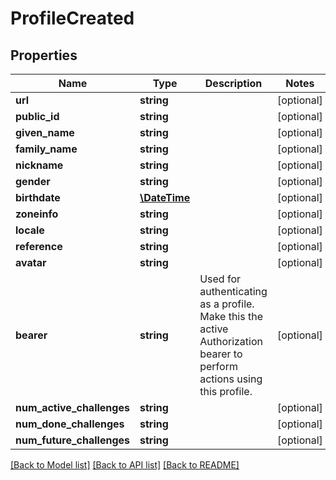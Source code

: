 # ProfileCreated

## Properties
Name | Type | Description | Notes
------------ | ------------- | ------------- | -------------
**url** | **string** |  | [optional] 
**public_id** | **string** |  | [optional] 
**given_name** | **string** |  | [optional] 
**family_name** | **string** |  | [optional] 
**nickname** | **string** |  | [optional] 
**gender** | **string** |  | [optional] 
**birthdate** | [**\DateTime**](\DateTime.md) |  | [optional] 
**zoneinfo** | **string** |  | [optional] 
**locale** | **string** |  | [optional] 
**reference** | **string** |  | [optional] 
**avatar** | **string** |  | [optional] 
**bearer** | **string** | Used for authenticating as a profile. Make this the active Authorization bearer to perform actions using this profile. | [optional] 
**num_active_challenges** | **string** |  | [optional] 
**num_done_challenges** | **string** |  | [optional] 
**num_future_challenges** | **string** |  | [optional] 

[[Back to Model list]](../../README.md#documentation-for-models) [[Back to API list]](../../README.md#documentation-for-api-endpoints) [[Back to README]](../../README.md)

